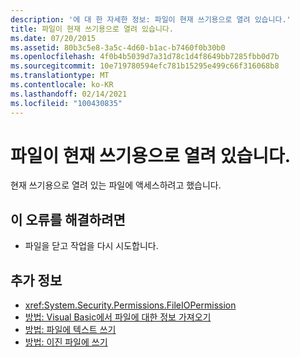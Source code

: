 ```yaml
---
description: '에 대 한 자세한 정보: 파일이 현재 쓰기용으로 열려 있습니다.'
title: 파일이 현재 쓰기용으로 열려 있습니다.
ms.date: 07/20/2015
ms.assetid: 80b3c5e8-3a5c-4d60-b1ac-b7460f0b30b0
ms.openlocfilehash: 4f0b4b5039d7a31d78c1d4f8649bb7285fbb0d7b
ms.sourcegitcommit: 10e719780594efc781b15295e499c66f316068b8
ms.translationtype: MT
ms.contentlocale: ko-KR
ms.lasthandoff: 02/14/2021
ms.locfileid: "100430835"
---
```

# <a name="the-file-is-currently-open-for-writing"></a>파일이 현재 쓰기용으로 열려 있습니다.

현재 쓰기용으로 열려 있는 파일에 액세스하려고 했습니다.  
  
## <a name="to-correct-this-error"></a>이 오류를 해결하려면  
  
- 파일을 닫고 작업을 다시 시도합니다.  
  
## <a name="see-also"></a>추가 정보

- <xref:System.Security.Permissions.FileIOPermission>
- [방법: Visual Basic에서 파일에 대한 정보 가져오기](/previous-versions/visualstudio/visual-studio-2010/abtzf6f7(v=vs.100))
- [방법: 파일에 텍스트 쓰기](../developing-apps/programming/drives-directories-files/how-to-write-text-to-files.md)
- [방법: 이진 파일에 쓰기](../developing-apps/programming/drives-directories-files/how-to-write-to-binary-files.md)
